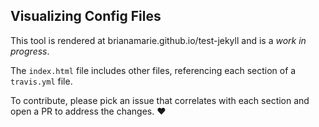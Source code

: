 ## Visualizing Config Files

This tool is rendered at brianamarie.github.io/test-jekyll and is a *work in progress*. 

The `index.html` file includes other files, referencing each section of a `travis.yml` file. 

To contribute, please pick an issue that correlates with each section and open a PR to address the changes. :heart: 
